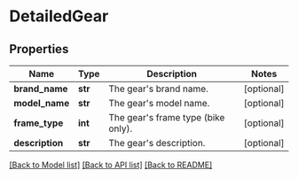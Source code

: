 # DetailedGear

## Properties
Name | Type | Description | Notes
------------ | ------------- | ------------- | -------------
**brand_name** | **str** | The gear&#39;s brand name. | [optional] 
**model_name** | **str** | The gear&#39;s model name. | [optional] 
**frame_type** | **int** | The gear&#39;s frame type (bike only). | [optional] 
**description** | **str** | The gear&#39;s description. | [optional] 

[[Back to Model list]](../README.md#documentation-for-models) [[Back to API list]](../README.md#documentation-for-api-endpoints) [[Back to README]](../README.md)


